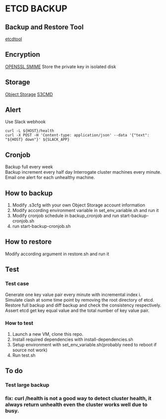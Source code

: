 # ETCD BACKUP

## Backup and Restore Tool
[etcdtool](https://www.compose.com/articles/backups-etcd-and-etcdtool/)

## Encryption
[OPENSSL SMIME](https://gist.github.com/crazybyte/4142975)
Store the private key in isolated disk

## Storage
[Object Storage](https://www.ctl.io/object-storage/)
[S3CMD](https://www.ctl.io/knowledge-base/object-storage/s3cmd-object-storage-management-for-linux-machines/)

## Alert
Use Slack webhook
```
curl -L ${HOST}/health
curl -X POST -H 'Content-type: application/json' --data '{"text": "${HOST} down"}' ${SLACK_APP}
```

## Cronjob
Backup full every week   
Backup increment every half day
Interrogate cluster machines every minute. Email one alert for each unhealthy machine.

## How to backup
1. Modify .s3cfg with your own Object Storage account information
2. Modify according environment variable in set_env_variable.sh and run it
3. Modify cronjob schedule in backup_cronjob and run start-backup-cronjob.sh
4. run start-backup-cronjob.sh

## How to restore
Modify according argument in restore.sh and run it


## Test

### Test case
Generate one key value pair every minute with incremental index i.  
Simulate clash at some time point by removing the root directory of etcd.  
Restore full backup and diff backup and check the consistency respectively.  
Assert etcd get key equal value and the total number of key value pair.

### How to test
1. Launch a new VM, clone this repo.
2. Install required dependencies with install-dependencies.sh
3. Setup environment with set_env_variable.sh(probably need to reboot if source not work)
4. Run test.sh

## To do
### Test large backup
### fix: curl /health is not a good way to detect cluster health, it always return unhealth even the cluster works well due to busy.
